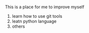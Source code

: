 This is a place for me to improve myself

1. learn how to use git tools
2. leatn python language
3. others















